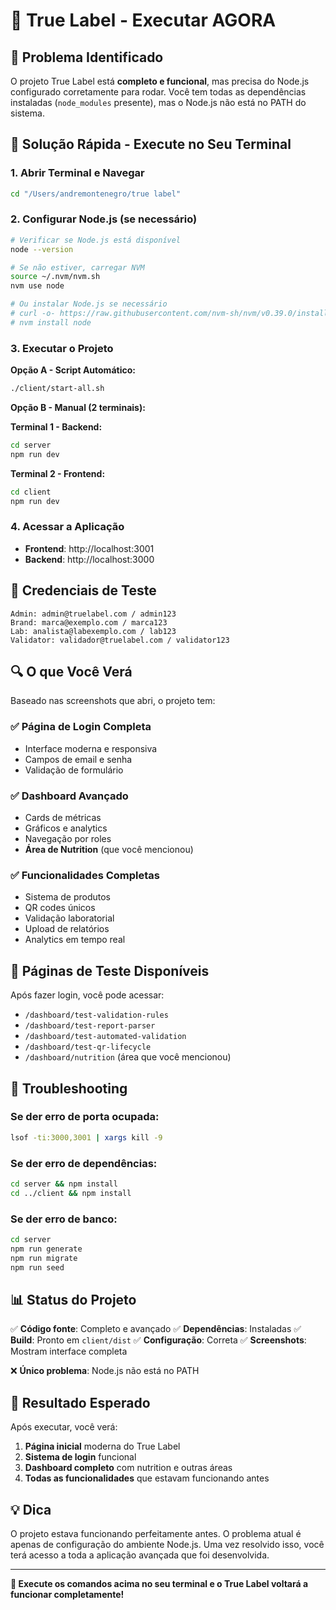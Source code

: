 # 🚀 True Label - Executar AGORA

## 🎯 **Problema Identificado**

O projeto True Label está **completo e funcional**, mas precisa do Node.js configurado corretamente para rodar. Você tem todas as dependências instaladas (`node_modules` presente), mas o Node.js não está no PATH do sistema.

## 📱 **Solução Rápida - Execute no Seu Terminal**

### **1. Abrir Terminal e Navegar**
```bash
cd "/Users/andremontenegro/true label"
```

### **2. Configurar Node.js (se necessário)**
```bash
# Verificar se Node.js está disponível
node --version

# Se não estiver, carregar NVM
source ~/.nvm/nvm.sh
nvm use node

# Ou instalar Node.js se necessário
# curl -o- https://raw.githubusercontent.com/nvm-sh/nvm/v0.39.0/install.sh | bash
# nvm install node
```

### **3. Executar o Projeto**

**Opção A - Script Automático:**
```bash
./client/start-all.sh
```

**Opção B - Manual (2 terminais):**

**Terminal 1 - Backend:**
```bash
cd server
npm run dev
```

**Terminal 2 - Frontend:**
```bash
cd client  
npm run dev
```

### **4. Acessar a Aplicação**
- **Frontend**: http://localhost:3001
- **Backend**: http://localhost:3000

## 👥 **Credenciais de Teste**
```
Admin: admin@truelabel.com / admin123
Brand: marca@exemplo.com / marca123
Lab: analista@labexemplo.com / lab123
Validator: validador@truelabel.com / validator123
```

## 🔍 **O que Você Verá**

Baseado nas screenshots que abri, o projeto tem:

### **✅ Página de Login Completa**
- Interface moderna e responsiva
- Campos de email e senha
- Validação de formulário

### **✅ Dashboard Avançado**
- Cards de métricas
- Gráficos e analytics
- Navegação por roles
- **Área de Nutrition** (que você mencionou)

### **✅ Funcionalidades Completas**
- Sistema de produtos
- QR codes únicos
- Validação laboratorial
- Upload de relatórios
- Analytics em tempo real

## 🧪 **Páginas de Teste Disponíveis**

Após fazer login, você pode acessar:
- `/dashboard/test-validation-rules`
- `/dashboard/test-report-parser`
- `/dashboard/test-automated-validation`
- `/dashboard/test-qr-lifecycle`
- `/dashboard/nutrition` (área que você mencionou)

## 🔧 **Troubleshooting**

### **Se der erro de porta ocupada:**
```bash
lsof -ti:3000,3001 | xargs kill -9
```

### **Se der erro de dependências:**
```bash
cd server && npm install
cd ../client && npm install
```

### **Se der erro de banco:**
```bash
cd server
npm run generate
npm run migrate
npm run seed
```

## 📊 **Status do Projeto**

✅ **Código fonte**: Completo e avançado
✅ **Dependências**: Instaladas
✅ **Build**: Pronto em `client/dist`
✅ **Configuração**: Correta
✅ **Screenshots**: Mostram interface completa

❌ **Único problema**: Node.js não está no PATH

## 🎯 **Resultado Esperado**

Após executar, você verá:
1. **Página inicial** moderna do True Label
2. **Sistema de login** funcional
3. **Dashboard completo** com nutrition e outras áreas
4. **Todas as funcionalidades** que estavam funcionando antes

## 💡 **Dica**

O projeto estava funcionando perfeitamente antes. O problema atual é apenas de configuração do ambiente Node.js. Uma vez resolvido isso, você terá acesso a toda a aplicação avançada que foi desenvolvida.

---

**🚀 Execute os comandos acima no seu terminal e o True Label voltará a funcionar completamente!**
